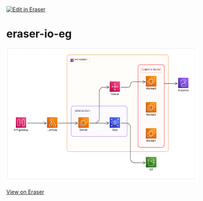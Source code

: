 <p><a target="_blank" href="https://app.eraser.io/workspace/QZaoZU96wtJGhuUK0utn" id="edit-in-eraser-github-link"><img alt="Edit in Eraser" src="https://firebasestorage.googleapis.com/v0/b/second-petal-295822.appspot.com/o/images%2Fgithub%2FOpen%20in%20Eraser.svg?alt=media&amp;token=968381c8-a7e7-472a-8ed6-4a6626da5501"></a></p>

# eraser-io-eg
 

![Cloud Architecgture](/.eraser/QZaoZU96wtJGhuUK0utn___xHDxrJF90SVzAXgzcyI4YCKpeqF3___---figure---gBnZj8lujiXzzcSYXo4HW---figure---Ank_ZwDYWqQmWROFWD-Xgw.png "Cloud Architecgture")



[﻿View on Eraser](https://app.eraser.io/workspace/jMUl9J18Hdav0RG8dTuj?elements=10kFcCDIovSyt7mmUy-bYQ) 


<!--- Eraser file: https://app.eraser.io/workspace/QZaoZU96wtJGhuUK0utn --->